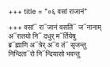 +++
title = "०६ वसां राजानं"

+++
वसां᳓ रा᳓जानं वसतिं᳓ ज᳓नानाम्  
अ᳓रातयो नि᳓ दधुर् म᳓र्तियेषु  
ब्र᳓ह्माणि अ᳓त्रेर् अ᳓व तं᳓ सृजन्तु  
निन्दिता᳓रो नि᳓न्दियासो भवन्तु